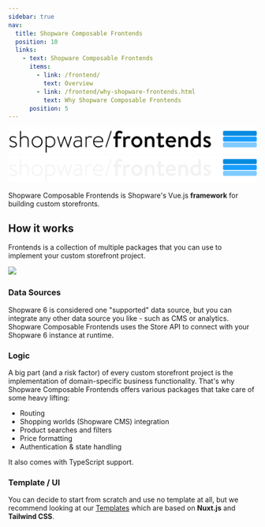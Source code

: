 ```yaml
---
sidebar: true
nav:
  title: Shopware Composable Frontends
  position: 10
  links:
    - text: Shopware Composable Frontends
      items:
        - link: /frontend/
          text: Overview
        - link: /frontend/why-shopware-frontends.html
          text: Why Shopware Composable Frontends
      position: 5
---
```


<div class="mt-10 mx-10 mb-20">
    <img src=".assets/shopware-frontends-logo.png" class="dark:hidden">
    <img src=".assets/shopware-frontends-logo-dark.png" class="hidden dark:block">
</div>

<div class="text-center">

Shopware Composable Frontends is Shopware's Vue.js <strong>framework</strong> for building custom storefronts.

<PageRef title="Get Started 🚀" sub="Start building your first Shopware Composable Frontends project" page="../getting-started/templates" />

</div>

## How it works

Frontends is a collection of multiple packages that you can use to implement your custom storefront project.

<img src=".assets/frontends-architecture.png">

### Data Sources

Shopware 6 is considered one "supported" data source, but you can integrate any other data source you like - such as CMS or analytics. Shopware Composable Frontends uses the Store API to connect with your Shopware 6 instance at runtime.

### Logic

A big part (and a risk factor) of every custom storefront project is the implementation of domain-specific business functionality. That's why Shopware Composable Frontends offers various packages that take care of some heavy lifting:

- Routing
- Shopping worlds (Shopware CMS) integration
- Product searches and filters
- Price formatting
- Authentication & state handling

It also comes with TypeScript support.

### Template / UI

You can decide to start from scratch and use no template at all, but we recommend looking at our [Templates](./getting-started/templates.md) which are based on **Nuxt.js** and **Tailwind CSS**.

<PageRef title="Internal Structure" sub="Details about the internal structure of Shopware Composable Frontends" page="/framework/internal-structure" />

